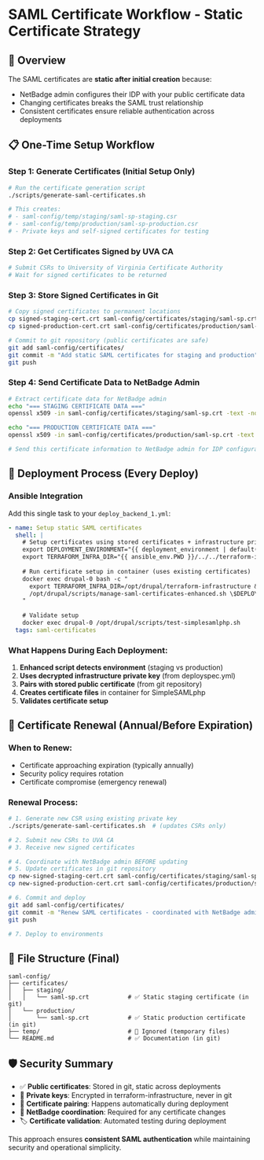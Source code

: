 # SAML Certificate Workflow - Static Certificate Strategy

## 🎯 **Overview**

The SAML certificates are **static after initial creation** because:
- NetBadge admin configures their IDP with your public certificate data
- Changing certificates breaks the SAML trust relationship  
- Consistent certificates ensure reliable authentication across deployments

## 📋 **One-Time Setup Workflow**

### **Step 1: Generate Certificates (Initial Setup Only)**
```bash
# Run the certificate generation script
./scripts/generate-saml-certificates.sh

# This creates:
# - saml-config/temp/staging/saml-sp-staging.csr
# - saml-config/temp/production/saml-sp-production.csr
# - Private keys and self-signed certificates for testing
```

### **Step 2: Get Certificates Signed by UVA CA**
```bash
# Submit CSRs to University of Virginia Certificate Authority
# Wait for signed certificates to be returned
```

### **Step 3: Store Signed Certificates in Git**
```bash
# Copy signed certificates to permanent locations
cp signed-staging-cert.crt saml-config/certificates/staging/saml-sp.crt
cp signed-production-cert.crt saml-config/certificates/production/saml-sp.crt

# Commit to git repository (public certificates are safe)
git add saml-config/certificates/
git commit -m "Add static SAML certificates for staging and production"
git push
```

### **Step 4: Send Certificate Data to NetBadge Admin**
```bash
# Extract certificate data for NetBadge admin
echo "=== STAGING CERTIFICATE DATA ==="
openssl x509 -in saml-config/certificates/staging/saml-sp.crt -text -noout

echo "=== PRODUCTION CERTIFICATE DATA ==="  
openssl x509 -in saml-config/certificates/production/saml-sp.crt -text -noout

# Send this certificate information to NetBadge admin for IDP configuration
```

## 🚀 **Deployment Process (Every Deploy)**

### **Ansible Integration**
Add this single task to your `deploy_backend_1.yml`:

```yaml
- name: Setup static SAML certificates
  shell: |
    # Setup certificates using stored certificates + infrastructure private keys
    export DEPLOYMENT_ENVIRONMENT="{{ deployment_environment | default('staging') }}"
    export TERRAFORM_INFRA_DIR="{{ ansible_env.PWD }}/../../terraform-infrastructure"
    
    # Run certificate setup in container (uses existing certificates)
    docker exec drupal-0 bash -c "
      export TERRAFORM_INFRA_DIR=/opt/drupal/terraform-infrastructure &&
      /opt/drupal/scripts/manage-saml-certificates-enhanced.sh \$DEPLOYMENT_ENVIRONMENT
    "
    
    # Validate setup
    docker exec drupal-0 /opt/drupal/scripts/test-simplesamlphp.sh
  tags: saml-certificates
```

### **What Happens During Each Deployment:**
1. **Enhanced script detects environment** (staging vs production)
2. **Uses decrypted infrastructure private key** (from deployspec.yml)
3. **Pairs with stored public certificate** (from git repository)
4. **Creates certificate files** in container for SimpleSAMLphp
5. **Validates certificate setup**

## 🔄 **Certificate Renewal (Annual/Before Expiration)**

### **When to Renew:**
- Certificate approaching expiration (typically annually)
- Security policy requires rotation
- Certificate compromise (emergency renewal)

### **Renewal Process:**
```bash
# 1. Generate new CSR using existing private key
./scripts/generate-saml-certificates.sh  # (updates CSRs only)

# 2. Submit new CSRs to UVA CA
# 3. Receive new signed certificates

# 4. Coordinate with NetBadge admin BEFORE updating
# 5. Update certificates in git repository
cp new-signed-staging-cert.crt saml-config/certificates/staging/saml-sp.crt
cp new-signed-production-cert.crt saml-config/certificates/production/saml-sp.crt

# 6. Commit and deploy
git add saml-config/certificates/
git commit -m "Renew SAML certificates - coordinated with NetBadge admin"
git push

# 7. Deploy to environments
```

## 📁 **File Structure (Final)**

```
saml-config/
├── certificates/
│   ├── staging/
│   │   └── saml-sp.crt           # ✅ Static staging certificate (in git)
│   └── production/
│       └── saml-sp.crt           # ✅ Static production certificate (in git)
├── temp/                         # 🚫 Ignored (temporary files)
└── README.md                     # ✅ Documentation (in git)
```

## 🛡️ **Security Summary**

- ✅ **Public certificates**: Stored in git, static across deployments
- 🔐 **Private keys**: Encrypted in terraform-infrastructure, never in git
- 🔄 **Certificate pairing**: Happens automatically during deployment
- 📧 **NetBadge coordination**: Required for any certificate changes
- 🏷️ **Certificate validation**: Automated testing during deployment

This approach ensures **consistent SAML authentication** while maintaining security and operational simplicity.
